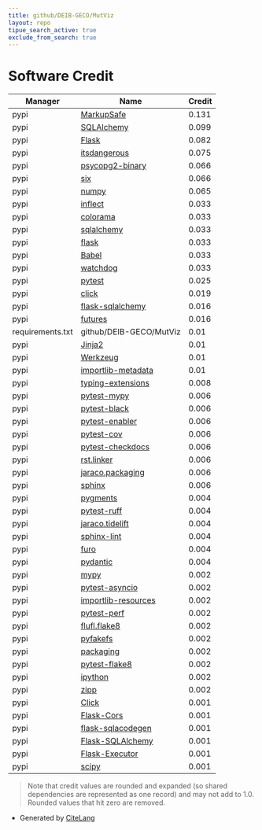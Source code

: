 ```yaml
---
title: github/DEIB-GECO/MutViz
layout: repo
tipue_search_active: true
exclude_from_search: true
---
```

# Software Credit

|Manager|Name|Credit|
|-------|----|------|
|pypi|[MarkupSafe](https://palletsprojects.com/p/markupsafe/)|0.131|
|pypi|[SQLAlchemy](https://www.sqlalchemy.org)|0.099|
|pypi|[Flask](https://palletsprojects.com/p/flask)|0.082|
|pypi|[itsdangerous](https://palletsprojects.com/p/itsdangerous/)|0.075|
|pypi|[psycopg2-binary](https://psycopg.org/)|0.066|
|pypi|[six](https://github.com/benjaminp/six)|0.066|
|pypi|[numpy](https://pypi.org/project/numpy)|0.065|
|pypi|[inflect](https://github.com/jaraco/inflect)|0.033|
|pypi|[colorama](https://github.com/tartley/colorama)|0.033|
|pypi|[sqlalchemy](https://pypi.org/project/sqlalchemy)|0.033|
|pypi|[flask](https://pypi.org/project/flask)|0.033|
|pypi|[Babel](https://pypi.org/project/Babel)|0.033|
|pypi|[watchdog](https://pypi.org/project/watchdog)|0.033|
|pypi|[pytest](https://pypi.org/project/pytest)|0.025|
|pypi|[click](https://pypi.org/project/click)|0.019|
|pypi|[flask-sqlalchemy](https://pypi.org/project/flask-sqlalchemy)|0.016|
|pypi|[futures](https://pypi.org/project/futures)|0.016|
|requirements.txt|github/DEIB-GECO/MutViz|0.01|
|pypi|[Jinja2](https://palletsprojects.com/p/jinja/)|0.01|
|pypi|[Werkzeug](https://werkzeug.palletsprojects.com)|0.01|
|pypi|[importlib-metadata](https://github.com/python/importlib_metadata)|0.01|
|pypi|[typing-extensions](https://pypi.org/project/typing-extensions)|0.008|
|pypi|[pytest-mypy](https://pypi.org/project/pytest-mypy)|0.006|
|pypi|[pytest-black](https://pypi.org/project/pytest-black)|0.006|
|pypi|[pytest-enabler](https://pypi.org/project/pytest-enabler)|0.006|
|pypi|[pytest-cov](https://pypi.org/project/pytest-cov)|0.006|
|pypi|[pytest-checkdocs](https://pypi.org/project/pytest-checkdocs)|0.006|
|pypi|[rst.linker](https://pypi.org/project/rst.linker)|0.006|
|pypi|[jaraco.packaging](https://pypi.org/project/jaraco.packaging)|0.006|
|pypi|[sphinx](https://pypi.org/project/sphinx)|0.006|
|pypi|[pygments](https://pypi.org/project/pygments)|0.004|
|pypi|[pytest-ruff](https://pypi.org/project/pytest-ruff)|0.004|
|pypi|[jaraco.tidelift](https://pypi.org/project/jaraco.tidelift)|0.004|
|pypi|[sphinx-lint](https://pypi.org/project/sphinx-lint)|0.004|
|pypi|[furo](https://pypi.org/project/furo)|0.004|
|pypi|[pydantic](https://pypi.org/project/pydantic)|0.004|
|pypi|[mypy](https://pypi.org/project/mypy)|0.002|
|pypi|[pytest-asyncio](https://pypi.org/project/pytest-asyncio)|0.002|
|pypi|[importlib-resources](https://pypi.org/project/importlib-resources)|0.002|
|pypi|[pytest-perf](https://pypi.org/project/pytest-perf)|0.002|
|pypi|[flufl.flake8](https://pypi.org/project/flufl.flake8)|0.002|
|pypi|[pyfakefs](https://pypi.org/project/pyfakefs)|0.002|
|pypi|[packaging](https://pypi.org/project/packaging)|0.002|
|pypi|[pytest-flake8](https://pypi.org/project/pytest-flake8)|0.002|
|pypi|[ipython](https://pypi.org/project/ipython)|0.002|
|pypi|[zipp](https://pypi.org/project/zipp)|0.002|
|pypi|[Click](https://palletsprojects.com/p/click/)|0.001|
|pypi|[Flask-Cors](https://github.com/corydolphin/flask-cors)|0.001|
|pypi|[flask-sqlacodegen](https://pypi.org/project/flask-sqlacodegen)|0.001|
|pypi|[Flask-SQLAlchemy](https://flask-sqlalchemy.palletsprojects.com)|0.001|
|pypi|[Flask-Executor](https://github.com/dchevell/flask-executor)|0.001|
|pypi|[scipy](https://www.scipy.org)|0.001|


> Note that credit values are rounded and expanded (so shared dependencies are represented as one record) and may not add to 1.0. Rounded values that hit zero are removed.


- Generated by [CiteLang](https://github.com/vsoch/citelang)
